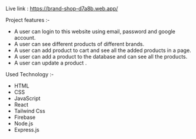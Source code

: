 

Live link : https://brand-shop-d7a8b.web.app/

Project features :- 

- A user can login to this website using email, password and google account.
- A user can see different products of different brands.
- A user can add product to cart and see all the added products in a page.
- A user can add a product to the database and can see all the products.
- A user can update a product .
  

Used Technology :- 

- HTML
- CSS
- JavaScript
- React
- Tailwind Css
- Firebase
- Node.js
- Express.js


